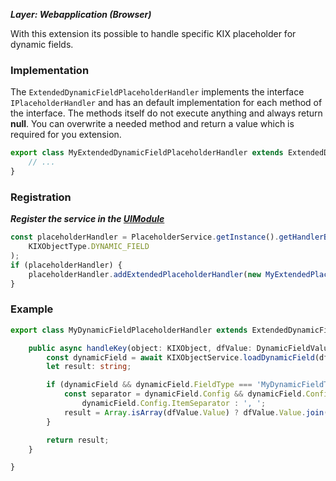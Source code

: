 ***Layer: Webapplication (Browser)***

With this extension its possible to handle specific KIX placeholder for dynamic fields.

### Implementation
The `ExtendedDynamicFieldPlaceholderHandler` implements the interface `IPlaceholderHandler` and has an default implementation for each method of the interface. The methods itself do not execute anything and always return **null**. You can overwrite a needed method and return a value which is required for you extension.
```typescript
export class MyExtendedDynamicFieldPlaceholderHandler extends ExtendedDynamicFieldPlaceholderHandler {
    // ...
}
```

### Registration
***Register the service in the [UIModule](#init-components)***
```typescript
const placeholderHandler = PlaceholderService.getInstance().getHandlerByObjectType<DynamicFieldValuePlaceholderHandler>(
    KIXObjectType.DYNAMIC_FIELD
);
if (placeholderHandler) {
    placeholderHandler.addExtendedPlaceholderHandler(new MyExtendedPlaceholderHandler());
}
```

### Example

```typescript
export class MyDynamicFieldPlaceholderHandler extends ExtendedDynamicFieldPlaceholderHandler {

    public async handleKey(object: KIXObject, dfValue: DynamicFieldValue): Promise<string> {
        const dynamicField = await KIXObjectService.loadDynamicField(dfValue.Name);
        let result: string;

        if (dynamicField && dynamicField.FieldType === 'MyDynamicFieldType') {
            const separator = dynamicField.Config && dynamicField.Config.ItemSeparator ?
                dynamicField.Config.ItemSeparator : ', ';
            result = Array.isArray(dfValue.Value) ? dfValue.Value.join(separator) : [dfValue.Value].join(separator);
        }

        return result;
    }

}
```